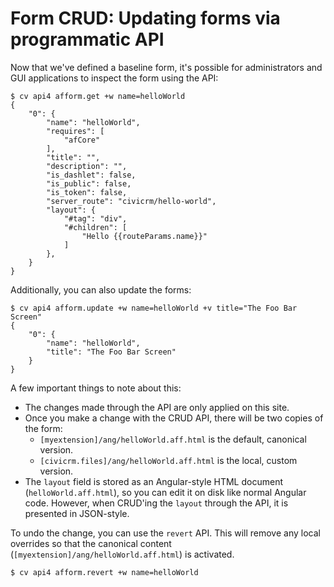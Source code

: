 # Form CRUD: Updating forms via programmatic API

Now that we've defined a baseline form, it's possible for administrators and
GUI applications to inspect the form using the API:

```
$ cv api4 afform.get +w name=helloWorld
{
    "0": {
        "name": "helloWorld",
        "requires": [
            "afCore"
        ],
        "title": "",
        "description": "",
        "is_dashlet": false,
        "is_public": false,
        "is_token": false,
        "server_route": "civicrm/hello-world",
        "layout": {
            "#tag": "div",
            "#children": [
                "Hello {{routeParams.name}}"
            ]
        },
    }
}
```

Additionally, you can also update the forms:

```
$ cv api4 afform.update +w name=helloWorld +v title="The Foo Bar Screen"
{
    "0": {
        "name": "helloWorld",
        "title": "The Foo Bar Screen"
    }
}
```

A few important things to note about this:

* The changes made through the API are only applied on this site.
* Once you make a change with the CRUD API, there will be two copies of the form:
    * `[myextension]/ang/helloWorld.aff.html` is the default, canonical version.
    * `[civicrm.files]/ang/helloWorld.aff.html` is the local, custom version.
* The `layout` field is stored as an Angular-style HTML document (`helloWorld.aff.html`), so you can edit it on disk like
  normal Angular code. However, when CRUD'ing the `layout` through the API, it is presented in JSON-style.

To undo the change, you can use the `revert` API.  This will remove any local overrides so that the canonical content
(`[myextension]/ang/helloWorld.aff.html`) is activated.

```
$ cv api4 afform.revert +w name=helloWorld
```
